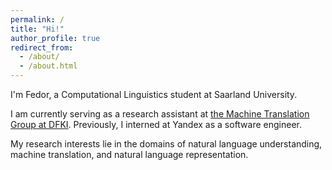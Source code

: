 ```yaml
---
permalink: /
title: "Hi!"
author_profile: true
redirect_from: 
  - /about/
  - /about.html
---
```


I'm Fedor, a Computational Linguistics student at Saarland University.

I am currently serving as a research assistant at [the Machine Translation Group at DFKI](https://www.dfki.de/en/web/research/research-departments/multilinguality-and-language-technology/). Previously, I interned at Yandex as a software engineer.

My research interests lie in the domains of natural language understanding, machine translation, and natural language representation.
